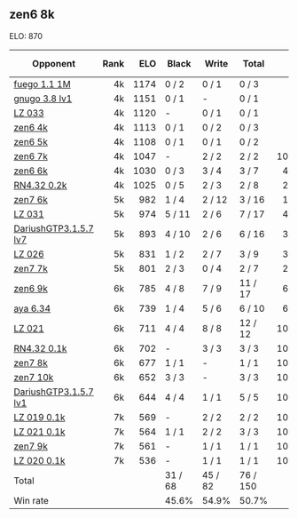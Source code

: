 ## zen6 8k ##

ELO: 870

Opponent | Rank | ELO | Black | Write | Total | Win rate
---------|-----:|----:|-------|-------|-------|-------:
[fuego 1.1 1M](fuego%201.1%201M.md) | 4k | 1174 | 0 / 2 | 0 / 1 | 0 / 3 | 0.0%
[gnugo 3.8 lv1](gnugo%203.8%20lv1.md) | 4k | 1151 | 0 / 1 | - | 0 / 1 | 0.0%
[LZ 033](LZ%20033.md) | 4k | 1120 | - | 0 / 1 | 0 / 1 | 0.0%
[zen6 4k](zen6%204k.md) | 4k | 1113 | 0 / 1 | 0 / 2 | 0 / 3 | 0.0%
[zen6 5k](zen6%205k.md) | 4k | 1108 | 0 / 1 | 0 / 1 | 0 / 2 | 0.0%
[zen6 7k](zen6%207k.md) | 4k | 1047 | - | 2 / 2 | 2 / 2 | 100.0%
[zen6 6k](zen6%206k.md) | 4k | 1030 | 0 / 3 | 3 / 4 | 3 / 7 | 42.9%
[RN4.32 0.2k](RN4.32%200.2k.md) | 4k | 1025 | 0 / 5 | 2 / 3 | 2 / 8 | 25.0%
[zen7 6k](zen7%206k.md) | 5k | 982 | 1 / 4 | 2 / 12 | 3 / 16 | 18.8%
[LZ 031](LZ%20031.md) | 5k | 974 | 5 / 11 | 2 / 6 | 7 / 17 | 41.2%
[DariushGTP3.1.5.7 lv7](DariushGTP3.1.5.7%20lv7.md) | 5k | 893 | 4 / 10 | 2 / 6 | 6 / 16 | 37.5%
[LZ 026](LZ%20026.md) | 5k | 831 | 1 / 2 | 2 / 7 | 3 / 9 | 33.3%
[zen7 7k](zen7%207k.md) | 5k | 801 | 2 / 3 | 0 / 4 | 2 / 7 | 28.6%
[zen6 9k](zen6%209k.md) | 6k | 785 | 4 / 8 | 7 / 9 | 11 / 17 | 64.7%
[aya 6.34](aya%206.34.md) | 6k | 739 | 1 / 4 | 5 / 6 | 6 / 10 | 60.0%
[LZ 021](LZ%20021.md) | 6k | 711 | 4 / 4 | 8 / 8 | 12 / 12 | 100.0%
[RN4.32 0.1k](RN4.32%200.1k.md) | 6k | 702 | - | 3 / 3 | 3 / 3 | 100.0%
[zen7 8k](zen7%208k.md) | 6k | 677 | 1 / 1 | - | 1 / 1 | 100.0%
[zen7 10k](zen7%2010k.md) | 6k | 652 | 3 / 3 | - | 3 / 3 | 100.0%
[DariushGTP3.1.5.7 lv1](DariushGTP3.1.5.7%20lv1.md) | 6k | 644 | 4 / 4 | 1 / 1 | 5 / 5 | 100.0%
[LZ 019 0.1k](LZ%20019%200.1k.md) | 7k | 569 | - | 2 / 2 | 2 / 2 | 100.0%
[LZ 021 0.1k](LZ%20021%200.1k.md) | 7k | 564 | 1 / 1 | 2 / 2 | 3 / 3 | 100.0%
[zen7 9k](zen7%209k.md) | 7k | 561 | - | 1 / 1 | 1 / 1 | 100.0%
[LZ 020 0.1k](LZ%20020%200.1k.md) | 7k | 536 | - | 1 / 1 | 1 / 1 | 100.0%
Total | | | 31 / 68 | 45 / 82 | 76 / 150 | 
Win rate| | | 45.6% | 54.9% | 50.7% | 
